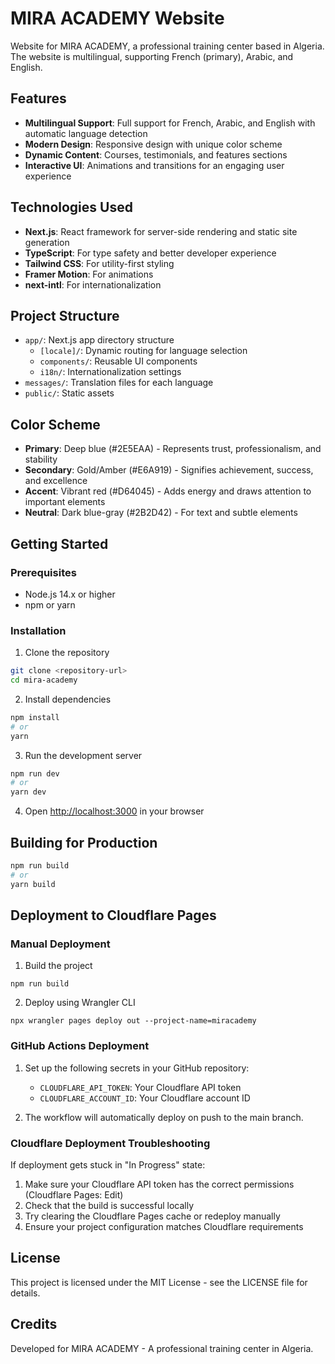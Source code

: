 # MIRA ACADEMY Website

Website for MIRA ACADEMY, a professional training center based in Algeria. The website is multilingual, supporting French (primary), Arabic, and English.

## Features

- **Multilingual Support**: Full support for French, Arabic, and English with automatic language detection
- **Modern Design**: Responsive design with unique color scheme
- **Dynamic Content**: Courses, testimonials, and features sections
- **Interactive UI**: Animations and transitions for an engaging user experience

## Technologies Used

- **Next.js**: React framework for server-side rendering and static site generation
- **TypeScript**: For type safety and better developer experience
- **Tailwind CSS**: For utility-first styling
- **Framer Motion**: For animations
- **next-intl**: For internationalization

## Project Structure

- `app/`: Next.js app directory structure
  - `[locale]/`: Dynamic routing for language selection
  - `components/`: Reusable UI components
  - `i18n/`: Internationalization settings
- `messages/`: Translation files for each language
- `public/`: Static assets

## Color Scheme

- **Primary**: Deep blue (#2E5EAA) - Represents trust, professionalism, and stability
- **Secondary**: Gold/Amber (#E6A919) - Signifies achievement, success, and excellence
- **Accent**: Vibrant red (#D64045) - Adds energy and draws attention to important elements
- **Neutral**: Dark blue-gray (#2B2D42) - For text and subtle elements

## Getting Started

### Prerequisites

- Node.js 14.x or higher
- npm or yarn

### Installation

1. Clone the repository
```bash
git clone <repository-url>
cd mira-academy
```

2. Install dependencies
```bash
npm install
# or
yarn
```

3. Run the development server
```bash
npm run dev
# or
yarn dev
```

4. Open [http://localhost:3000](http://localhost:3000) in your browser

## Building for Production

```bash
npm run build
# or
yarn build
```

## Deployment to Cloudflare Pages

### Manual Deployment
1. Build the project
```
npm run build
```

2. Deploy using Wrangler CLI
```
npx wrangler pages deploy out --project-name=miracademy
```

### GitHub Actions Deployment
1. Set up the following secrets in your GitHub repository:
   - `CLOUDFLARE_API_TOKEN`: Your Cloudflare API token
   - `CLOUDFLARE_ACCOUNT_ID`: Your Cloudflare account ID

2. The workflow will automatically deploy on push to the main branch.

### Cloudflare Deployment Troubleshooting
If deployment gets stuck in "In Progress" state:
1. Make sure your Cloudflare API token has the correct permissions (Cloudflare Pages: Edit)
2. Check that the build is successful locally
3. Try clearing the Cloudflare Pages cache or redeploy manually
4. Ensure your project configuration matches Cloudflare requirements

## License

This project is licensed under the MIT License - see the LICENSE file for details.

## Credits

Developed for MIRA ACADEMY - A professional training center in Algeria. 